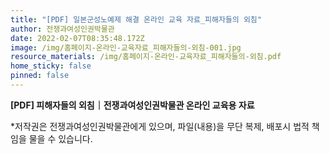 ```yaml
---
title: "[PDF] 일본군성노예제 해결 온라인 교육 자료_피해자들의 외침"
author: 전쟁과여성인권박물관
date: 2022-02-07T08:35:48.172Z
image: /img/홈페이지-온라인-교육자료_피해자들의-외침-001.jpg
resource_materials: /img/홈페이지-온라인-교육자료_피해자들의-외침.pdf
home_sticky: false
pinned: false
---
```

**\[PDF] 피해자들의 외침｜전쟁과여성인권박물관 온라인 교육용 자료**

\*저작권은 전쟁과여성인권박물관에게 있으며, 파일(내용)을 무단 복제, 배포시 법적 책임을 물을 수 있습니다.